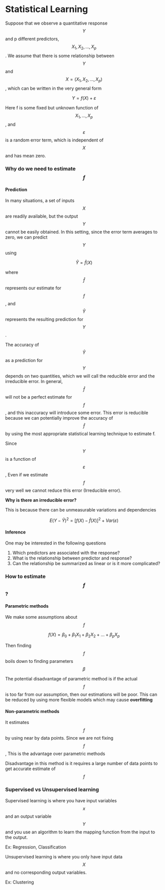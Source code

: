 # Statistical Learning

Suppose that we observe a quantitative response $$Y$$ and p different predictors, $$X_1, X_2, . . . , X_p$$. We assume that there is some relationship between $$Y$$ and $$X = (X_1,X_2,...,X_p)$$, which can be written in the very general form

$$Y =f(X)+ε$$

Here f is some fixed but unknown function of $$X_1, . . . , X_p$$, and $$ε$$ is a random error term, which is independent of $$X$$ and has mean zero. 

### Why do we need to estimate $$f$$

#### Prediction

In many situations, a set of inputs $$X$$ are readily available, but the output $$Y$$ cannot be easily obtained. In this setting, since the error term averages to zero, we can predict $$Y$$ using

$$\hat{Y} = \hat{f}(X)$$

where $$\hat{f}$$ represents our estimate for $$f$$, and $$\hat{Y}$$ represents the resulting prediction for $$Y$$.

The accuracy of $$\hat{Y}$$ as a prediction for $$Y$$ depends on two quantities, which we will call the reducible error and the irreducible error. In general, $$\hat{f}$$ will not be a perfect estimate for $$f$$, and this inaccuracy will introduce some error. This error is reducible because we can potentially improve the accuracy of $$\hat{f}$$ by using the most appropriate statistical learning technique to estimate f.

Since $$Y$$ is a function of $$ε$$, Even if we estimate $$f$$ very well we cannot reduce this error (Irreducible error). 

**Why is there an irreducible error?**

This is because there can be unmeasurable variations and dependencies

$$ E(Y-\hat{Y})^2 = [f(X)-\hat{f}(X)]^2 + Var(ε)$$

#### Inference

One may be interested in the following questions

1. Which predictors are associated with the response?
2. What is the relationship between predictor and response?
3. Can the relationship be summarized as linear or is it more complicated?

### How to estimate $$f$$?

#### Parametric methods

We make some assumptions about $$f$$

$$f(X) = β_0 +β_1X_1 +β_2X_2 +...+β_pX_p$$

Then finding $$f$$ boils down to finding parameters $$β$$

The potential disadvantage of parametric method is if the actual $$f$$ is too far from our assumption, then our estimations will be poor. This can be reduced by using more flexible models which may cause **overfitting**

#### Non-parametric methods

It estimates $$f$$ by using near by data points. Since we are not fixing $$f$$, This is the advantage over parametric methods

Disadvantage in this method is it requires a large number of data points to get accurate estimate of $$f$$


### Supervised vs Unsupervised learning

Supervised learning is where you have input variables $$x$$ and an output variable $$Y$$ and you use an algorithm to learn the mapping function from the input to the output.

Ex: Regression, Classification

Unsupervised learning is where you only have input data $$X$$ and no corresponding output variables.

Ex: Clustering